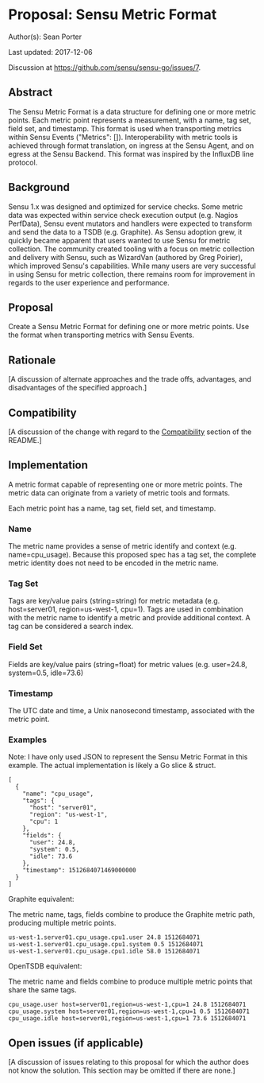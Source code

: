 # Proposal: Sensu Metric Format

Author(s): Sean Porter

Last updated: 2017-12-06

Discussion at https://github.com/sensu/sensu-go/issues/7.

## Abstract

The Sensu Metric Format is a data structure for defining one or more metric points. Each metric point represents a measurement, with a name, tag set, field set, and timestamp. This format is used when transporting metrics within Sensu Events ("Metrics": []). Interoperability with metric tools is achieved through format translation, on ingress at the Sensu Agent, and on egress at the Sensu Backend. This format was inspired by the InfluxDB line protocol.

## Background

Sensu 1.x was designed and optimized for service checks. Some metric data was expected within service check execution output (e.g. Nagios PerfData), Sensu event mutators and handlers were expected to transform and send the data to a TSDB (e.g. Graphite). As Sensu adoption grew, it quickly became apparent that users wanted to use Sensu for metric collection. The community created tooling with a focus on metric collection and delivery with Sensu, such as WizardVan (authored by Greg Poirier), which improved Sensu's capabilities. While many users are very successful in using Sensu for metric collection, there remains room for improvement in regards to the user experience and performance.

## Proposal

Create a Sensu Metric Format for defining one or more metric points. Use the format when transporting metrics with Sensu Events.

## Rationale

[A discussion of alternate approaches and the trade offs, advantages, and disadvantages of the specified approach.]

## Compatibility

[A discussion of the change with regard to the [Compatibility](https://github.com/sensu/proposal/#compatibility) section of the README.]

## Implementation

A metric format capable of representing one or more metric points. The metric data can originate from a variety of metric tools and formats.

Each metric point has a name, tag set, field set, and timestamp.

### Name

The metric name provides a sense of metric identify and context (e.g. name=cpu_usage). Because this proposed spec has a tag set, the complete metric identity does not need to be encoded in the metric name.

### Tag Set

Tags are key/value pairs (string=string) for metric metadata (e.g. host=server01, region=us-west-1, cpu=1). Tags are used in combination with the metric name to identify a metric and provide additional context. A tag can be considered a search index.

### Field Set

Fields are key/value pairs (string=float) for metric values (e.g. user=24.8, system=0.5, idle=73.6)

### Timestamp

The UTC date and time, a Unix nanosecond timestamp, associated with the metric point.

### Examples

Note: I have only used JSON to represent the Sensu Metric Format in this example. The actual implementation is likely a Go slice & struct.

```
[
  {
    "name": "cpu_usage",
    "tags": {
      "host": "server01",
      "region": "us-west-1",
      "cpu": 1
    },
    "fields": {
      "user": 24.8,
      "system": 0.5,
      "idle": 73.6
    },
    "timestamp": 1512684071469000000
  }
]
```

Graphite equivalent:

The metric name, tags, fields combine to produce the Graphite metric path, producing multiple metric points.

```
us-west-1.server01.cpu_usage.cpu1.user 24.8 1512684071
us-west-1.server01.cpu_usage.cpu1.system 0.5 1512684071
us-west-1.server01.cpu_usage.cpu1.idle 58.0 1512684071
```

OpenTSDB equivalent:

The metric name and fields combine to produce multiple metric points that share the same tags.

```
cpu_usage.user host=server01,region=us-west-1,cpu=1 24.8 1512684071
cpu_usage.system host=server01,region=us-west-1,cpu=1 0.5 1512684071
cpu_usage.idle host=server01,region=us-west-1,cpu=1 73.6 1512684071
```

## Open issues (if applicable)

[A discussion of issues relating to this proposal for which the author does not
know the solution. This section may be omitted if there are none.]
